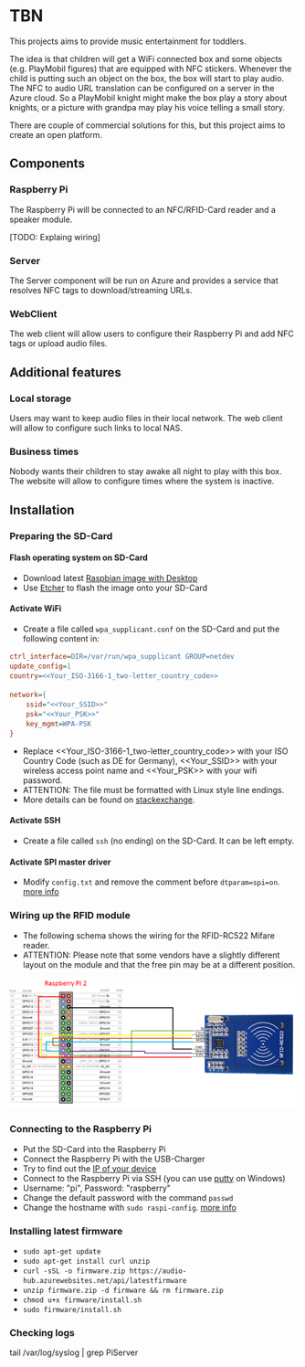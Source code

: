 # TBN

This projects aims to provide music entertainment for toddlers.

The idea is that children will get a WiFi connected box and some objects (e.g. PlayMobil figures) that are equipped with NFC stickers. Whenever the child is putting such an object on the box, the box will start to play audio.
The NFC to audio URL translation can be configured on a server in the Azure cloud.
So a PlayMobil knight might make the box play a story about knights, or a picture with grandpa may play his voice telling a small story.

There are couple of commercial solutions for this, but this project aims to create an open platform.

## Components

### Raspberry Pi

The Raspberry Pi will be connected to an NFC/RFID-Card reader and a speaker module.

[TODO: Explaing wiring]

### Server

The Server component will be run on Azure and provides a service that resolves NFC tags to download/streaming URLs.

### WebClient

The web client will allow users to configure their Raspberry Pi and add NFC tags or upload audio files.

## Additional features

### Local storage

Users may want to keep audio files in their local network. The web client will allow to configure such links to local NAS.

### Business times

Nobody wants their children to stay awake all night to play with this box. The website will allow to configure times where the system is inactive.

## Installation

### Preparing the SD-Card

#### Flash operating system on SD-Card

* Download latest [Raspbian image with Desktop](https://www.raspberrypi.org/downloads/raspbian/)
* Use [Etcher](https://etcher.io/) to flash the image onto your SD-Card

#### Activate WiFi

* Create a file called `wpa_supplicant.conf` on the SD-Card and put the following content in:

```ini
ctrl_interface=DIR=/var/run/wpa_supplicant GROUP=netdev
update_config=1
country=<<Your_ISO-3166-1_two-letter_country_code>>

network={
    ssid="<<Your_SSID>>"
    psk="<<Your_PSK>>"
    key_mgmt=WPA-PSK
}
```

* Replace <<Your_ISO-3166-1_two-letter_country_code>> with your ISO Country Code (such as DE for Germany), <<Your_SSID>> with your wireless access point name and <<Your_PSK>> with your wifi password.
* ATTENTION: The file must be formatted with Linux style line endings.
* More details can be found on [stackexchange](https://raspberrypi.stackexchange.com/a/57023).

#### Activate SSH

* Create a file called `ssh` (no ending) on the SD-Card. It can be left empty.

#### Activate SPI master driver

* Modify `config.txt` and remove the comment before `dtparam=spi=on`. [more info](https://www.raspberrypi.org/documentation/hardware/raspberrypi/spi/README.md)

### Wiring up the RFID module

* The following schema shows the wiring for the RFID-RC522 Mifare reader.
* ATTENTION: Please note that some vendors have a slightly different layout on the module and that the free pin may be at a different position.

![Wiring](src/PiServer/rpi-mfrc522-wiring2.png)

### Connecting to the Raspberry Pi

* Put the SD-Card into the Raspberry Pi
* Connect the Raspberry Pi with the USB-Charger
* Try to find out the [IP of your device](https://www.raspberrypi.org/documentation/remote-access/ip-address.md)
* Connect to the Raspberry Pi via SSH (you can use [putty](https://www.putty.org/) on Windows)
* Username: "pi", Password: "raspberry"
* Change the default password with the command `passwd`
* Change the hostname with `sudo raspi-config`. [more info](https://geek-university.com/raspberry-pi/change-raspberry-pis-hostname/)

### Installing latest firmware

* `sudo apt-get update`
* `sudo apt-get install curl unzip`
* `curl -sSL -o firmware.zip https://audio-hub.azurewebsites.net/api/latestfirmware`
* `unzip firmware.zip -d firmware && rm firmware.zip`
* `chmod u+x firmware/install.sh`
* `sudo firmware/install.sh`

### Checking logs

tail /var/log/syslog | grep PiServer